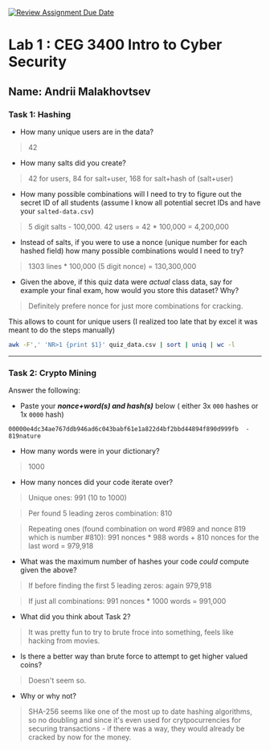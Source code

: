 [![Review Assignment Due Date](https://classroom.github.com/assets/deadline-readme-button-22041afd0340ce965d47ae6ef1cefeee28c7c493a6346c4f15d667ab976d596c.svg)](https://classroom.github.com/a/SPs4PNWX)
# Lab 1 : CEG 3400 Intro to Cyber Security

## Name: Andrii Malakhovtsev

### Task 1: Hashing

* How many unique users are in the data?
> 42
* How many salts did you create?
> 42 for users, 84 for salt+user, 168 for salt+hash of (salt+user)
* How many possible combinations will I need to try to figure out the secret ID
  of all students (assume I know all potential secret IDs and have your 
  `salted-data.csv`)
> 5 digit salts - 100,000. 42 users = 42 * 100,000 = 4,200,000
* Instead of salts, if you were to use a nonce (unique number for each hashed
  field) how many possible combinations would I need to try?
> 1303 lines * 100,000 (5 digit nonce) = 130,300,000
* Given the above, if this quiz data were *actual* class data, say for example
  your final exam, how would you store this dataset?  Why?
> Definitely prefere nonce for just more combinations for cracking.

This allows to count for unique users (I realized too late that by excel it was meant to do the steps manually)
```bash
awk -F',' 'NR>1 {print $1}' quiz_data.csv | sort | uniq | wc -l
```

---

### Task 2: Crypto Mining

Answer the following:

* Paste your ***nonce+word(s) and hash(s)*** below ( either 3x `000` hashes or 1x `0000`
hash)

```
00000e4dc34ae767ddb946ad6c043babf61e1a822d4bf2bbd44894f890d999fb  - 819nature
```

* How many words were in your dictionary?
> 1000
* How many nonces did your code iterate over?
> Unique ones: 991 (10 to 1000)

> Per found 5 leading zeros combination: 810

> Repeating ones (found combination on word #989 and nonce 819 which is number #810): 991 nonces * 988 words + 810 nonces for the last word = 979,918
* What was the maximum number of hashes your code *could* compute given the above?
> If before finding the first 5 leading zeros: again 979,918

> If just all combinations: 991 nonces * 1000 words = 991,000
* What did you think about Task 2?
> It was pretty fun to try to brute froce into something, feels like hacking from movies.
* Is there a better way than brute force to attempt to get higher valued coins?
> Doesn't seem so.
* Why or why not?
> SHA-256 seems like one of the most up to date hashing algorithms, so no doubling and since it's even used for crytpocurrencies for securing transactions - if there was a way, they would already be cracked by now for the money.

